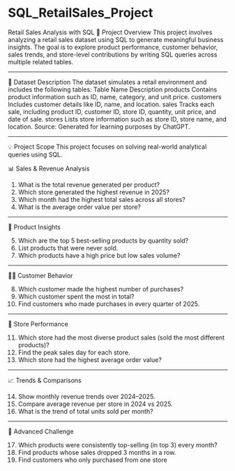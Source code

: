 # SQL_RetailSales_Project
 Retail Sales Analysis with SQL
📌 Project Overview
This project involves analyzing a retail sales dataset using SQL to generate meaningful business insights. The goal is to explore product performance, customer behavior, sales trends, and store-level contributions by writing SQL queries across multiple related tables.
________________________________________
🧱 Dataset Description
The dataset simulates a retail environment and includes the following tables:
Table Name	Description
products	Contains product information such as ID, name, category, and unit price.
customers	Includes customer details like ID, name, and location.
sales	Tracks each sale, including product ID, customer ID, store ID, quantity, unit price, and date of sale.
stores	Lists store information such as store ID, store name, and location.
Source: Generated for learning purposes by ChatGPT.
________________________________________
💡 Project Scope
This project focuses on solving real-world analytical queries using SQL.

📊 Sales & Revenue Analysis

1.	What is the total revenue generated per product?
2.	Which store generated the highest revenue in 2025?
3.	Which month had the highest total sales across all stores?
4.	What is the average order value per store?
________________________________________
🛒 Product Insights

5.	Which are the top 5 best-selling products by quantity sold?
6.	List products that were never sold.
7.	Which products have a high price but low sales volume?
________________________________________
🧍‍♂️ Customer Behavior

8.	Which customer made the highest number of purchases?
9.	Which customer spent the most in total?
10.	Find customers who made purchases in every quarter of 2025.
________________________________________
🏪 Store Performance

11.	Which store had the most diverse product sales (sold the most different products)?
12.	Find the peak sales day for each store.
13.	Which store had the highest average order value?
________________________________________
📈 Trends & Comparisons

14.	Show monthly revenue trends over 2024–2025.
15.	Compare average revenue per store in 2024 vs 2025.
16.	What is the trend of total units sold per month?
________________________________________
🔎 Advanced Challenge

17.	Which products were consistently top-selling (in top 3) every month?
18.	Find products whose sales dropped 3 months in a row.
19.	Find customers who only purchased from one store




  
















